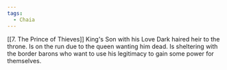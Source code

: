 ```yaml
---
tags:
  - Chaia
---
```

[[7. The Prince of Thieves]]
King's Son with his Love
Dark haired heir to the throne. Is on the run due to the queen wanting him dead. Is sheltering with the border barons who want to use his legitimacy to gain some power for themselves. 